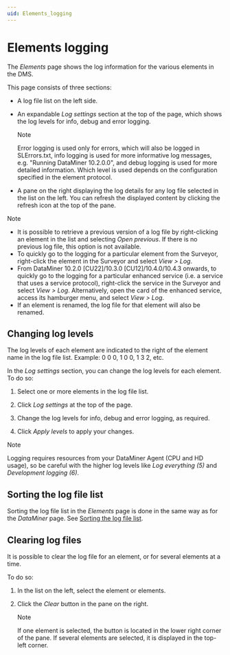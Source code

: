 ```yaml
---
uid: Elements_logging
---
```


# Elements logging

The *Elements* page shows the log information for the various elements in the DMS.

This page consists of three sections:

- A log file list on the left side.

- An expandable *Log settings* section at the top of the page, which shows the log levels for info, debug and error logging.

    > [!NOTE]
    > Error logging is used only for errors, which will also be logged in SLErrors.txt, info logging is used for more informative log messages, e.g. "Running DataMiner 10.2.0.0", and debug logging is used for more detailed information. Which level is used depends on the configuration specified in the element protocol.

- A pane on the right displaying the log details for any log file selected in the list on the left. You can refresh the displayed content by clicking the refresh icon at the top of the pane.

> [!NOTE]
>
> - It is possible to retrieve a previous version of a log file by right-clicking an element in the list and selecting *Open previous*. If there is no previous log file, this option is not available.
> - To quickly go to the logging for a particular element from the Surveyor, right-click the element in the Surveyor and select *View \> Log*.
> - From DataMiner 10.2.0 [CU22]/10.3.0 [CU12]/10.4.0/10.4.3 onwards<!--RN 38623-->, to quickly go to the logging for a particular enhanced service (i.e. a service that uses a service protocol), right-click the service in the Surveyor and select *View > Log*. Alternatively, open the card of the enhanced service, access its hamburger menu, and select *View > Log*.
> - If an element is renamed, the log file for that element will also be renamed.

## Changing log levels

The log levels of each element are indicated to the right of the element name in the log file list. Example: 0 0 0, 1 0 0, 1 3 2, etc.

In the *Log settings* section, you can change the log levels for each element. To do so:

1. Select one or more elements in the log file list.

1. Click *Log settings* at the top of the page.

1. Change the log levels for info, debug and error logging, as required.

1. Click *Apply levels* to apply your changes.

> [!NOTE]
> Logging requires resources from your DataMiner Agent (CPU and HD usage), so be careful with the higher log levels like *Log everything (5)* and *Development logging (6)*.

## Sorting the log file list

Sorting the log file list in the *Elements* page is done in the same way as for the *DataMiner* page. See [Sorting the log file list](xref:DataMiner_logging#sorting-the-log-file-list).

## Clearing log files

It is possible to clear the log file for an element, or for several elements at a time.

To do so:

1. In the list on the left, select the element or elements.

1. Click the *Clear* button in the pane on the right.

    > [!NOTE]
    > If one element is selected, the button is located in the lower right corner of the pane. If several elements are selected, it is displayed in the top-left corner.
